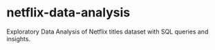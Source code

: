 # netflix-data-analysis
Exploratory Data Analysis of Netflix titles dataset with SQL queries and insights.
